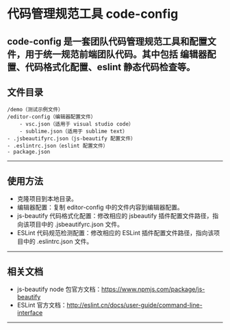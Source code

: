 # 代码管理规范工具 code-config
code-config 是一套团队代码管理规范工具和配置文件，用于统一规范前端团队代码。其中包括 编辑器配置、代码格式化配置、eslint 静态代码检查等。
---

## 文件目录
```
/demo（测试示例文件）
/editor-config（编辑器配置文件）
    - vsc.json（适用于 visual studio code）
    - sublime.json（适用于 sublime text）
- .jsbeautifyrc.json（js-beautify 配置文件）
- .eslintrc.json（eslint 配置文件）
- package.json
```
---

## 使用方法
* 克隆项目到本地目录。
* 编辑器配置：复制 editor-config 中的文件内容到编辑器配置。
* js-beautify 代码格式化配置：修改相应的 jsbeautify 插件配置文件路径，指向该项目中的 .jsbeautifyrc.json 文件。
* ESLint 代码规范检测配置：修改相应的 ESLint 插件配置文件路径，指向该项目中的 .eslintrc.json 文件。
---

## 相关文档
* js-beautify node 包官方文档：https://www.npmjs.com/package/js-beautify
* ESLint 官方文档：http://eslint.cn/docs/user-guide/command-line-interface
---
